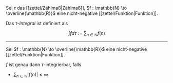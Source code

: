 Sei $\tau$ das [[zettel/Zählmaß|Zählmaß]], $f : \mathbb{N} \to \overline{\mathbb{R}}$ eine nicht-negative [[zettel/Funktion|Funktion]].

Das *$\tau$-Integral* ist definiert als

$$
	\int f d\tau := \sum_{n \in \mathbb{N}} f(n)
$$

---

Sei $f : \mathbb{N} \to \overline{\mathbb{R}}$ eine nicht-negative [[zettel/Funktion|Funktion]].

$f$ ist genau dann $\tau$-integrierbar, falls
- $\sum_{n \in \mathbb{N}} |f(n)| \le \infty$
